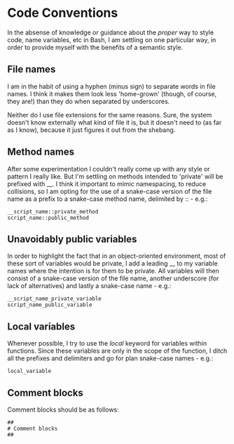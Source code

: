 # Code Conventions

In the absense of knowledge or guidance about the _proper_ way to style code,
name variables, etc in Bash, I am settling on one particular way, in order to
provide myself with the benefits of a semantic style.

## File names

I am in the habit of using a hyphen (minus sign) to separate words in file
names. I think it makes them look less 'home-grown' (though, of course, they
are!) than they do when separated by underscores.

Neither do I use file extensions for the same reasons. Sure, the system doesn't
know externally what kind of file it is, but it doesn't need to (as far as I
know), because it just figures it out from the shebang.

## Method names

After some experimentation I couldn't really come up with any style or pattern
I really like. But I'm settling on methods intended to 'private' will be
prefixed with __. I think it important to mimic namespacing, to reduce
collisions, so I am opting for the use of a snake-case version of the file name
as a prefix to a snake-case method name, delimited by :: - e.g.:

```
__script_name::private_method
script_name::public_method
```

## Unavoidably public variables

In order to highlight the fact that in an object-oriented environment, most of
these sort of variables would be private, I add a leading __ to my variable
names where the intention is for them to be private. All variables will then
consist of a snake-case version of the file name, another underscore (for lack
of alternatives) and lastly a snake-case name - e.g.:

```
__script_name_private_variable
script_name_public_variable
```

## Local variables

Whenever possible, I try to use the _local_ keyword for variables within
functions. Since these variables are only in the scope of the function, I ditch
all the prefixes and delimiters and go for plan snake-case names - e.g.:

```
local_variable
```

## Comment blocks

Comment blocks should be as follows:

```
##
# Comment blocks
##
```
